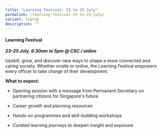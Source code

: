 ```yaml
---
title: "Learning Festival: 23 to 25 July"
permalink: /learning-festival-23-to-25-july/
variant: tiptap
description: ""
---
```

<h4><strong>Learning Festival</strong></h4>
<p><strong><em>23–25 July, 9.30am to 5pm @ CSC / online</em></strong>
</p>
<p>Upskill, grow, and discover new ways to shape a more connected and caring
society. Whether onsite or online, the Learning Festival empowers every
officer to take charge of their development.</p>
<p><strong>What to expect:</strong>
</p>
<ul>
<li>
<p>Opening session with a message from Permanent Secretary on partnering
citizens for Singapore's future</p>
</li>
<li>
<p>Career growth and planning resources</p>
</li>
<li>
<p>Hands-on programmes and skill-building workshops</p>
</li>
<li>
<p>Curated learning journeys to deepen insight and exposure</p>
</li>
</ul>
<p></p>